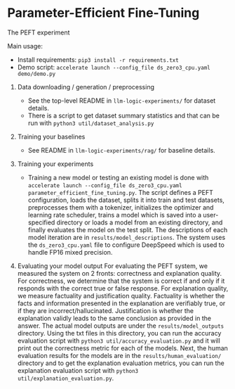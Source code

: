 # Parameter-Efficient Fine-Tuning
The PEFT experiment

Main usage:
  - Install requirements: `pip3 install -r requirements.txt`
  - Demo script: `accelerate launch --config_file ds_zero3_cpu.yaml demo/demo.py`

1. Data downloading / generation / preprocessing
   - See the top-level README in `llm-logic-experiments/` for dataset details. 
   - There is a script to get dataset summary statistics and that can be run with `python3 util/dataset_analysis.py`

2. Training your baselines
   - See README in `llm-logic-experiments/rag/` for baseline details. 
 
3. Training your experiments
   - Training a new model or testing an existing model is done with `accelerate launch --config_file ds_zero3_cpu.yaml parameter_efficient_fine_tuning.py`. The script defines a PEFT configuration, loads the dataset, splits it into train and test datasets, preprocesses them with a tokenizer, initializes the optimizer and learning rate scheduler, trains a model which is saved into a user-specified directory or loads a model from an existing directory, and finally evaluates the model on the test split. The descriptions of each model iteration are in `results/model_descriptions`. The system uses the `ds_zero3_cpu.yaml` file to configure DeepSpeed which is used to handle FP16 mixed precision. 

4. Evaluating your model output
For evaluating the PEFT system, we measured the system on 2 fronts: correctness and explanation quality. For correctness, we determine that the system is correct if and only if it responds with the correct true or false response. For explanation quality, we measure factuality and justification quality. Factuality is whether the facts and information presented in the explanation are verifiably true, or if they are incorrect/hallucinated. Justification is whether the explanation validly leads to the same conclusion as provided in the answer. The actual model outputs are under the `results/model_outputs` directory. Using the txt files in this directory, you can run the accuracy evaluation script with `python3 util/accuracy_evaluation.py` and it will print out the correctness metric for each of the models. Next, the human evaluation results for the models are in the `results/human_evaluation/` directory and to get the explanation evaluation metrics, you can run the explanation evaluation script with `python3 util/explanation_evaluation.py`. 
 